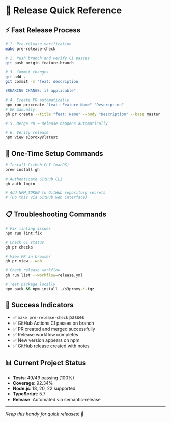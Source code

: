 # 🚀 Release Quick Reference

## **⚡ Fast Release Process**

```bash
# 1. Pre-release verification
make pre-release-check

# 2. Push branch and verify CI passes
git push origin feature-branch

# 3. Commit changes
git add .
git commit -m "feat: description

BREAKING CHANGE: if applicable"

# 4. Create PR automatically
npm run pr:create "feat: Feature Name" "Description"
# OR manually:
gh pr create --title "feat: Name" --body "Description" --base master

# 5. Merge PR → Release happens automatically

# 6. Verify release
npm view s3proxy@latest
```

## **🔧 One-Time Setup Commands**

```bash
# Install GitHub CLI (macOS)
brew install gh

# Authenticate GitHub CLI
gh auth login

# Add NPM_TOKEN to GitHub repository secrets
# (Do this via GitHub web interface)
```

## **📋 Troubleshooting Commands**

```bash
# Fix linting issues
npm run lint:fix

# Check CI status
gh pr checks

# View PR in browser
gh pr view --web

# Check release workflow
gh run list --workflow=release.yml

# Test package locally
npm pack && npm install ./s3proxy-*.tgz
```

## **🎯 Success Indicators**

- ✅ `make pre-release-check` passes
- ✅ GitHub Actions CI passes on branch
- ✅ PR created and merged successfully
- ✅ Release workflow completes
- ✅ New version appears on npm
- ✅ GitHub release created with notes

## **📊 Current Project Status**

- **Tests**: 49/49 passing (100%)
- **Coverage**: 92.34%
- **Node.js**: 18, 20, 22 supported
- **TypeScript**: 5.7
- **Release**: Automated via semantic-release

---

*Keep this handy for quick releases! 🚀*

